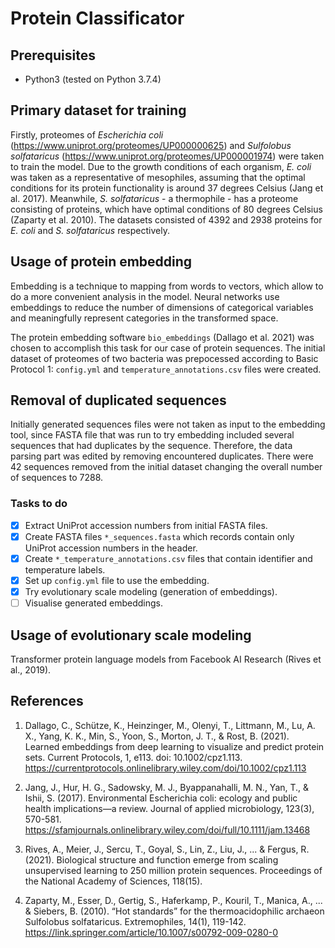 # Protein Classificator

## Prerequisites

- Python3 (tested on Python 3.7.4)

## Primary dataset for training

Firstly, proteomes of *Escherichia coli* (https://www.uniprot.org/proteomes/UP000000625) and *Sulfolobus solfataricus* (https://www.uniprot.org/proteomes/UP000001974) were taken to train the model. Due to the growth conditions of each organism, *E. coli* was taken as a representative of mesophiles, assuming that the optimal conditions for its protein functionality is around 37 degrees Celsius (Jang et al. 2017). Meanwhile, *S. solfataricus* - a thermophile - has a proteome consisting of proteins, which have optimal conditions of 80 degrees Celsius (Zaparty et al. 2010).  The datasets consisted of 4392 and 2938 proteins for *E. coli* and *S. solfataricus* respectively. 

## Usage of protein embedding

Embedding is a technique to mapping from words to vectors, which allow to do a more convenient analysis in the model. Neural networks use embeddings to reduce the number of dimensions of categorical variables and meaningfully represent categories in the transformed space.

The protein embedding software `bio_embeddings` (Dallago et al. 2021) was chosen to accomplish this task for our case of protein sequences. The initial dataset of proteomes of two bacteria was prepocessed according to Basic Protocol 1: `config.yml` and `temperature_annotations.csv` files were created.

## Removal of duplicated sequences

Initially generated sequences files were not taken as input to the embedding tool, since FASTA file that was run to try embedding included several sequences that had duplicates by the sequence. Therefore, the data parsing part was edited by removing encountered duplicates. There were 42 sequences removed from the initial dataset changing the overall number of sequences to 7288.

### Tasks to do

- [x] Extract UniProt accession numbers from initial FASTA files.
- [x] Create FASTA files `*_sequences.fasta` which records contain only UniProt accession numbers in the header.
- [x] Create `*_temperature_annotations.csv` files that contain identifier and temperature labels.
- [x] Set up `config.yml` file to use the embedding.
- [x] Try evolutionary scale modeling (generation of embeddings).
- [ ] Visualise generated embeddings.

## Usage of evolutionary scale modeling

Transformer protein language models from Facebook AI Research (Rives et al., 2019).

## References

1. Dallago, C., Schütze, K., Heinzinger, M., Olenyi, T., Littmann, M., Lu, A. X., Yang, K. K., Min, S., Yoon, S., Morton, J. T., & Rost, B. (2021). Learned embeddings from deep learning to visualize and predict protein sets. Current Protocols, 1, e113. doi: 10.1002/cpz1.113. https://currentprotocols.onlinelibrary.wiley.com/doi/10.1002/cpz1.113

2. Jang, J., Hur, H. G., Sadowsky, M. J., Byappanahalli, M. N., Yan, T., & Ishii, S. (2017). Environmental Escherichia coli: ecology and public health implications—a review. Journal of applied microbiology, 123(3), 570-581. https://sfamjournals.onlinelibrary.wiley.com/doi/full/10.1111/jam.13468

3. Rives, A., Meier, J., Sercu, T., Goyal, S., Lin, Z., Liu, J., ... & Fergus, R. (2021). Biological structure and function emerge from scaling unsupervised learning to 250 million protein sequences. Proceedings of the National Academy of Sciences, 118(15).

4. Zaparty, M., Esser, D., Gertig, S., Haferkamp, P., Kouril, T., Manica, A., ... & Siebers, B. (2010). “Hot standards” for the thermoacidophilic archaeon Sulfolobus solfataricus. Extremophiles, 14(1), 119-142. https://link.springer.com/article/10.1007/s00792-009-0280-0

